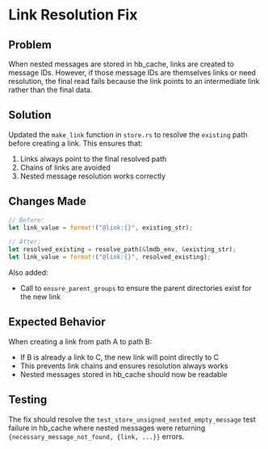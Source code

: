 # Link Resolution Fix

## Problem
When nested messages are stored in hb_cache, links are created to message IDs. However, if those message IDs are themselves links or need resolution, the final read fails because the link points to an intermediate link rather than the final data.

## Solution
Updated the `make_link` function in `store.rs` to resolve the `existing` path before creating a link. This ensures that:

1. Links always point to the final resolved path
2. Chains of links are avoided
3. Nested message resolution works correctly

## Changes Made

```rust
// Before: 
let link_value = format!("@link:{}", existing_str);

// After:
let resolved_existing = resolve_path(&lmdb_env, &existing_str);
let link_value = format!("@link:{}", resolved_existing);
```

Also added:
- Call to `ensure_parent_groups` to ensure the parent directories exist for the new link

## Expected Behavior
When creating a link from path A to path B:
- If B is already a link to C, the new link will point directly to C
- This prevents link chains and ensures resolution always works
- Nested messages stored in hb_cache should now be readable

## Testing
The fix should resolve the `test_store_unsigned_nested_empty_message` test failure in hb_cache where nested messages were returning `{necessary_message_not_found, {link, ...}}` errors.